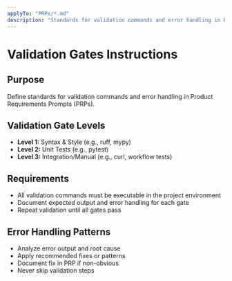 ```yaml
---
applyTo: "PRPs/*.md"
description: "Standards for validation commands and error handling in PRPs"
---
```


# Validation Gates Instructions

## Purpose
Define standards for validation commands and error handling in Product Requirements Prompts (PRPs).

## Validation Gate Levels
- **Level 1:** Syntax & Style (e.g., ruff, mypy)
- **Level 2:** Unit Tests (e.g., pytest)
- **Level 3:** Integration/Manual (e.g., curl, workflow tests)

## Requirements
- All validation commands must be executable in the project environment
- Document expected output and error handling for each gate
- Repeat validation until all gates pass

## Error Handling Patterns
- Analyze error output and root cause
- Apply recommended fixes or patterns
- Document fix in PRP if non-obvious
- Never skip validation steps
